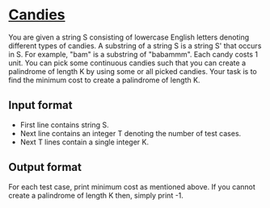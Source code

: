 # [Candies][link]

You are given a string S consisting of lowercase English letters denoting different types of candies. A substring of a string S is a string S' that occurs in S. For example, "bam" is a substring of "babammm". Each candy costs 1 unit. You can pick some continuous candies such that you can create a palindrome of length K by using some or all picked candies. Your task is to find the minimum cost to create a palindrome of length K.

## Input format

- First line contains string S.
- Next line contains an integer T denoting the number of test cases.
- Next T lines contain a single integer K.

## Output format

For each test case, print minimum cost as mentioned above. If you cannot create a palindrome of length K then, simply print -1.

[link]: https://www.hackerearth.com/practice/algorithms/searching/binary-search/practice-problems/algorithm/palindromic-substring-2-a3d45c46/
